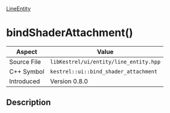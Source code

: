 [LineEntity](index)
# bindShaderAttachment()
| Aspect | Value |
| --- | --- |
| Source File | `libKestrel/ui/entity/line_entity.hpp` |
| C++ Symbol | `kestrel::ui::bind_shader_attachment` |
| Introduced | Version 0.8.0 |
## Description


